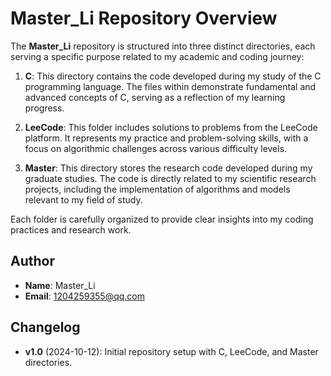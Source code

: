 # Master_Li Repository Overview

The **Master_Li** repository is structured into three distinct directories, each serving a specific purpose related to my academic and coding journey:

1. **C**: This directory contains the code developed during my study of the C programming language. The files within demonstrate fundamental and advanced concepts of C, serving as a reflection of my learning progress.
   
2. **LeeCode**: This folder includes solutions to problems from the LeeCode platform. It represents my practice and problem-solving skills, with a focus on algorithmic challenges across various difficulty levels.
   
3. **Master**: This directory stores the research code developed during my graduate studies. The code is directly related to my scientific research projects, including the implementation of algorithms and models relevant to my field of study.

Each folder is carefully organized to provide clear insights into my coding practices and research work.

## Author

- **Name**: Master_Li
- **Email**: 1204259355@qq.com

## Changelog

- **v1.0** (2024-10-12): Initial repository setup with C, LeeCode, and Master directories.
